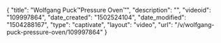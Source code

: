 {
    "title": "Wolfgang Puck&trade;Pressure Oven&trade;",
    "description": "",
    "videoid": "109997864",
    "date_created": "1502524104",
    "date_modified": "1504288167",
    "type": "captivate",
    "layout": "video",
    "url": "\/v\/wolfgang-puck-pressure-oven\/109997864"
}